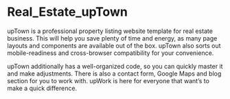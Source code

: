 # Real_Estate_upTown
upTown is a professional property listing website template for real estate business.
This will help you save plenty of time and energy, as many page layouts and components are available out of the box.
upTown also sorts out mobile-readiness and cross-browser compatibility for your convenience.

upTown additionally has a well-organized code, so you can quickly master it and make adjustments.
There is also a contact form, Google Maps and blog section for you to work with. 
upWork is here for everyone that want’s to make a quick difference.
